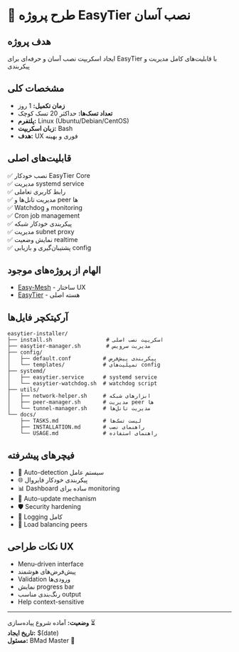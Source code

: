 # 🚀 طرح پروژه EasyTier نصب آسان

## هدف پروژه
ایجاد اسکریپت نصب آسان و حرفه‌ای برای EasyTier با قابلیت‌های کامل مدیریت و پیکربندی

## مشخصات کلی
- **زمان تکمیل:** 1 روز
- **تعداد تسک‌ها:** حداکثر 20 تسک کوچک
- **پلتفرم:** Linux (Ubuntu/Debian/CentOS)
- **زبان اسکریپت:** Bash
- **هدف:** UX فوری و بهینه

## قابلیت‌های اصلی
✅ نصب خودکار EasyTier Core  
✅ مدیریت systemd service  
✅ رابط کاربری تعاملی  
✅ مدیریت تانل‌ها و peer ها  
✅ Watchdog و monitoring  
✅ Cron job management  
✅ پیکربندی خودکار شبکه  
✅ مدیریت subnet proxy  
✅ نمایش وضعیت realtime  
✅ پشتیبان‌گیری و بازیابی config  

## الهام از پروژه‌های موجود
- [Easy-Mesh](https://github.com/Musixal/Easy-Mesh) - ساختار UX
- [EasyTier](https://github.com/EasyTier/EasyTier) - هسته اصلی

## آرکیتکچر فایل‌ها
```
easytier-installer/
├── install.sh                 # اسکریپت نصب اصلی
├── easytier-manager.sh        # مدیریت سرویس
├── config/
│   ├── default.conf          # پیکربندی پیش‌فرض
│   └── templates/            # تمپلیت‌های config
├── systemd/
│   ├── easytier.service      # systemd service
│   └── easytier-watchdog.sh  # watchdog script
├── utils/
│   ├── network-helper.sh     # ابزارهای شبکه
│   ├── peer-manager.sh       # مدیریت peer ها
│   └── tunnel-manager.sh     # مدیریت تانل‌ها
└── docs/
    ├── TASKS.md              # لیست تسک‌ها
    ├── INSTALLATION.md       # راهنمای نصب
    └── USAGE.md              # راهنمای استفاده
```

## فیچرهای پیشرفته
- 🔧 Auto-detection سیستم عامل
- 🌐 پیکربندی خودکار فایروال
- 📊 Dashboard ساده برای monitoring
- 🔄 Auto-update mechanism
- 🛡️ Security hardening
- 📝 Logging کامل
- 🎯 Load balancing peers

## نکات طراحی UX
- Menu-driven interface
- پیش‌فرض‌های هوشمند
- Validation ورودی‌ها
- نمایش progress bar
- رنگ‌بندی مناسب output
- Help context-sensitive

---
**وضعیت:** آماده شروع پیاده‌سازی ⏳  
**تاریخ ایجاد:** $(date)  
**مسئول:** BMad Master 🧙 